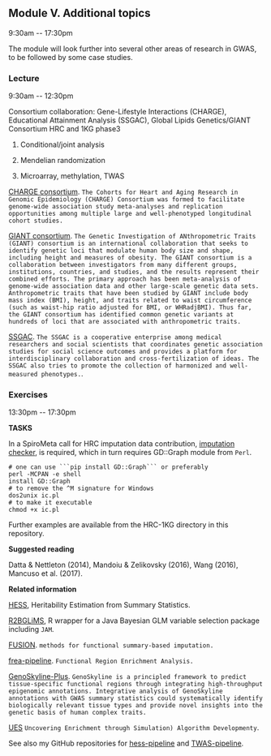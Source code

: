 ## Module V. Additional topics

9:30am -- 17:30pm

The module will look further into several other areas of research in GWAS, to be followed by some case studies.

### Lecture

9:30am -- 12:30pm

Consortium collaboration: Gene-Lifestyle Interactions (CHARGE), Educational Attainment Analysis (SSGAC), Global Lipids Genetics/GIANT Consortium HRC and 1KG phase3

1. Conditional/joint analysis

2. Mendelian randomization

3. Microarray, methylation, TWAS

[CHARGE consortium](http://www.chargeconsortium.com/). `The Cohorts for Heart and Aging Research in Genomic Epidemiology (CHARGE) Consortium was formed to facilitate genome-wide association study meta-analyses and replication opportunities among multiple large and well-phenotyped longitudinal cohort studies.`

[GIANT consortium](http://portals.broadinstitute.org/collaboration/giant/index.php/GIANT_consortium). `The Genetic Investigation of ANthropometric Traits (GIANT) consortium is an international collaboration that seeks to identify genetic loci that modulate human body size and shape, including height and measures of obesity. The GIANT consortium is a collaboration between investigators from many different groups, institutions, countries, and studies, and the results represent their combined efforts. The primary approach has been meta-analysis of genome-wide association data and other large-scale genetic data sets. Anthropometric traits that have been studied by GIANT include body mass index (BMI), height, and traits related to waist circumference (such as waist-hip ratio adjusted for BMI, or WHRadjBMI). Thus far, the GIANT consortium has identified common genetic variants at hundreds of loci that are associated with anthropometric traits.`

[SSGAC](https://www.thessgac.org/). `The SSGAC is a cooperative enterprise among medical researchers and social scientists that coordinates genetic association studies for social science outcomes and provides a platform for interdisciplinary collaboration and cross-fertilization of ideas. The SSGAC also tries to promote the collection of harmonized and well-measured phenotypes.`.

### Exercises

13:30pm -- 17:30pm

**TASKS**

In a SpiroMeta call for HRC imputation data contribution, [imputation checker](http://www.well.ox.ac.uk/~wrayner/tools/Post-Imputation.html), is required, which in turn requires GD::Graph module from `Perl`.
```
# one can use ```pip install GD::Graph``` or preferably
perl -MCPAN -e shell
install GD::Graph
# to remove the ^M signature for Windows
dos2unix ic.pl
# to make it executable
chmod +x ic.pl
```

Further examples are available from the HRC-1KG directory in this repository.

**Suggested reading**

Datta & Nettleton (2014), Mandoiu & Zelikovsky (2016), Wang (2016), Mancuso et al. (2017).

**Related information**

[HESS](https://github.com/huwenboshi/hess), Heritability Estimation from Summary Statistics.

[R2BGLiMS](https://github.com/pjnewcombe/R2BGLiMS), R wrapper for a Java Bayesian GLM variable selection package including `JAM`.

[FUSION](https://github.com/gusevlab/fusion_twas). `methods for functional summary-based imputation.`

[frea-pipeline](https://github.com/aksarkar/frea-pipeline). `Functional Region Enrichment Analysis.`

[GenoSkyline-Plus](http://genocanyon.med.yale.edu/GenoSkyline). `GenoSkyline is a principled framework to predict tissue-specific functional regions through integrating high-throughput epigenomic annotations. Integrative analysis of GenoSkyline annotations with GWAS summary statistics could systematically identify biologically relevant tissue types and provide novel insights into the genetic basis of human complex traits.`

[UES](https://github.com/JamesHayes/uesEnrichment) `Uncovering Enrichment through Simulation) Algorithm Developmenty`.

See also my GitHub repositories for [hess-pipeline](https://github.com/jinghuazhao/hess-pipeline) and [TWAS-pipeline](https://github.com/jinghuazhao/TWAS-pipeline).
